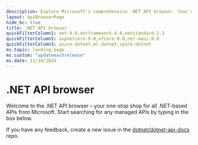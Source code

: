 ```yaml
---
description: Explore Microsoft's comprehensive .NET API browser. Your ultimate resource for all .NET-based APIs. Start your search now.
layout: ApiBrowserPage
hide_bc: true
title: .NET API browser
quickFilterColumn1: net-9.0,netframework-4.8,netstandard-2.1
quickFilterColumn2: aspnetcore-9.0,efcore-8.0,net-maui-8.0
quickFilterColumn3: azure-dotnet,ml-dotnet,spark-dotnet
ms.topic: landing-page
ms.custom: "updateeachrelease"
ms.date: 11/10/2024
---
```

# .NET API browser

Welcome to the .NET API browser – your one-stop shop for all .NET-based APIs from Microsoft. Start searching for any managed APIs by typing in the box below.

If you have any feedback, create a new issue in the [dotnet/dotnet-api-docs](https://github.com/dotnet/dotnet-api-docs/issues) repo.
